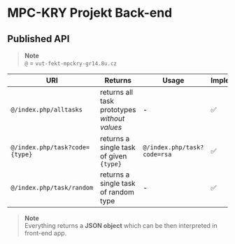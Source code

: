 # MPC-KRY Projekt Back-end
## Published API
> **Note**<br>
> `@` = `vut-fekt-mpckry-gr14.8u.cz`


| URI | Returns | Usage | Implemented |
| --- | ------- | ----- | --- |
| `@/index.php/alltasks` | returns all task prototypes *without values* | - | ✅ |
| `@/index.php/task?code={type}` | returns a single task of given `{type}` | `@/index.php/task?code=rsa` | ✅ |
| `@/index.php/task/random` | returns a single task of random type | - | ✅ |

> **Note**<br>
> Everything returns a **JSON object** which can be then interpreted in front-end app. 
